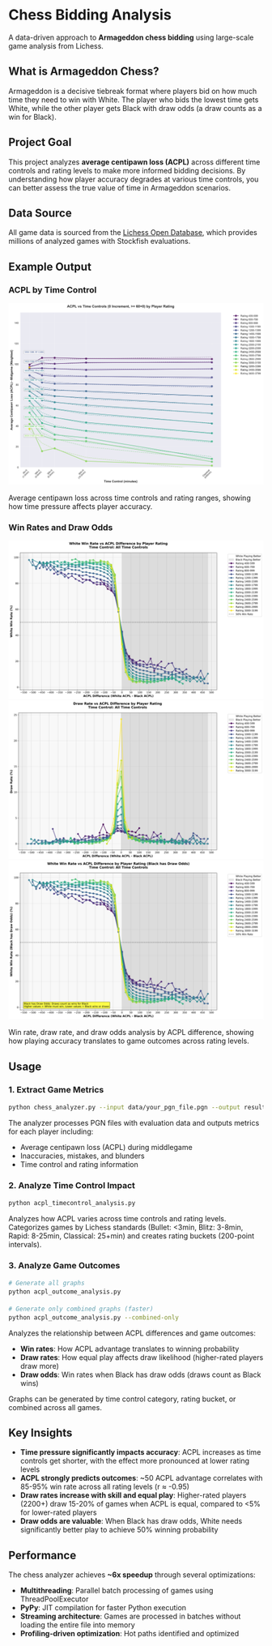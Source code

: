 # Chess Bidding Analysis

A data-driven approach to **Armageddon chess bidding** using large-scale game analysis from Lichess.

## What is Armageddon Chess?

Armageddon is a decisive tiebreak format where players bid on how much time they need to win with White. The player who bids the lowest time gets White, while the other player gets Black with draw odds (a draw counts as a win for Black).

## Project Goal

This project analyzes **average centipawn loss (ACPL)** across different time controls and rating levels to make more informed bidding decisions. By understanding how player accuracy degrades at various time controls, you can better assess the true value of time in Armageddon scenarios.

## Data Source

All game data is sourced from the [Lichess Open Database](https://database.lichess.org/), which provides millions of analyzed games with Stockfish evaluations.

## Example Output

### ACPL by Time Control
![ACPL Analysis](media/acpl_timecontrol_analysis_all_combined.png)

Average centipawn loss across time controls and rating ranges, showing how time pressure affects player accuracy.

### Win Rates and Draw Odds
![Win Rate Analysis](media/acpl_outcome_winrate_all_combined.png)
![Draw Rate Analysis](media/acpl_outcome_drawrate_all_combined.png)
![Draw Odds Analysis](media/acpl_outcome_drawodds_all_combined.png)

Win rate, draw rate, and draw odds analysis by ACPL difference, showing how playing accuracy translates to game outcomes across rating levels.

## Usage

### 1. Extract Game Metrics

```bash
python chess_analyzer.py --input data/your_pgn_file.pgn --output results.csv
```

The analyzer processes PGN files with evaluation data and outputs metrics for each player including:
- Average centipawn loss (ACPL) during middlegame
- Inaccuracies, mistakes, and blunders
- Time control and rating information

### 2. Analyze Time Control Impact

```bash
python acpl_timecontrol_analysis.py
```

Analyzes how ACPL varies across time controls and rating levels. Categorizes games by Lichess standards (Bullet: <3min, Blitz: 3-8min, Rapid: 8-25min, Classical: 25+min) and creates rating buckets (200-point intervals).

### 3. Analyze Game Outcomes

```bash
# Generate all graphs
python acpl_outcome_analysis.py

# Generate only combined graphs (faster)
python acpl_outcome_analysis.py --combined-only
```

Analyzes the relationship between ACPL differences and game outcomes:
- **Win rates**: How ACPL advantage translates to winning probability
- **Draw rates**: How equal play affects draw likelihood (higher-rated players draw more)
- **Draw odds**: Win rates when Black has draw odds (draws count as Black wins)

Graphs can be generated by time control category, rating bucket, or combined across all games.

## Key Insights

- **Time pressure significantly impacts accuracy**: ACPL increases as time controls get shorter, with the effect more pronounced at lower rating levels
- **ACPL strongly predicts outcomes**: ~50 ACPL advantage correlates with 85-95% win rate across all rating levels (r ≈ -0.95)
- **Draw rates increase with skill and equal play**: Higher-rated players (2200+) draw 15-20% of games when ACPL is equal, compared to <5% for lower-rated players
- **Draw odds are valuable**: When Black has draw odds, White needs significantly better play to achieve 50% winning probability

## Performance

The chess analyzer achieves **~6x speedup** through several optimizations:
- **Multithreading**: Parallel batch processing of games using ThreadPoolExecutor
- **PyPy**: JIT compilation for faster Python execution
- **Streaming architecture**: Games are processed in batches without loading the entire file into memory
- **Profiling-driven optimization**: Hot paths identified and optimized
